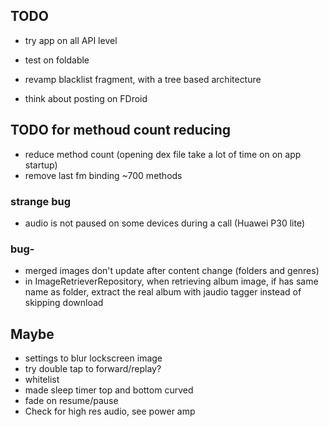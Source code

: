 ## TODO
- try app on all API level
- test on foldable

- revamp blacklist fragment, with a tree based architecture
- think about posting on FDroid 

## TODO for methoud count reducing
- reduce method count (opening dex file take a lot of time on on app startup)
- remove last fm binding ~700 methods

### strange bug 
- audio is not paused on some devices during a call (Huawei P30 lite)

### bug-
- merged images don't update after content change (folders and genres)
- in ImageRetrieverRepository, when retrieving album image, if has same name as folder, extract the real 
    album with jaudio tagger instead of skipping download
      


## Maybe
- settings to blur lockscreen image
- try double tap to forward/replay?
- whitelist
- made sleep timer top and bottom curved
- fade on resume/pause
- Check for high res audio, see power amp